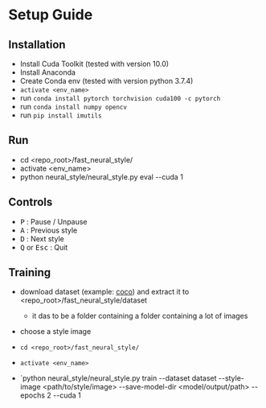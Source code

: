# Setup Guide

## Installation
- Install Cuda Toolkit (tested with version 10.0)
- Install Anaconda
- Create Conda env (tested with version python 3.7.4)
- `activate <env_name>`
- run `conda install pytorch torchvision cuda100 -c pytorch`
- run `conda install numpy opencv`
- run `pip install imutils` 

## Run
- cd <repo_root>/fast_neural_style/
- activate <env_name>
- python neural_style/neural_style.py eval --cuda 1

## Controls
- <kbd>P</kbd> : Pause / Unpause
- <kbd>A</kbd> : Previous style
- <kbd>D</kbd> : Next style
- <kbd>Q</kbd> or <kbd>Esc</kbd>  : Quit

## Training
- download dataset (example: [coco](http://cocodataset.org/#download)) and extract it to <repo_root>/fast_neural_style/dataset
    - it das to be a folder containing a folder containing a lot of images
- choose a style image

- `cd <repo_root>/fast_neural_style/`
- `activate <env_name>`
- `python neural_style/neural_style.py train --dataset dataset --style-image <path/to/style/image> --save-model-dir <model/output/path> --epochs 2 --cuda 1
